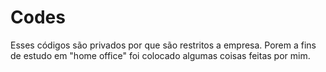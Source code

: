 # Codes
Esses códigos são privados por que são restritos a empresa.
Porem a fins de estudo em "home office" foi colocado algumas coisas feitas por mim.
